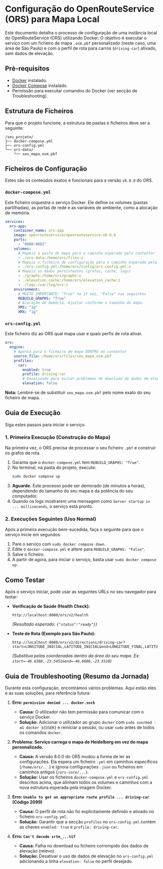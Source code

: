 # Configuração do OpenRouteService (ORS) para Mapa Local

Este documento detalha o processo de configuração de uma instância local do OpenRouteService (ORS) utilizando Docker. O objetivo é executar o serviço com um ficheiro de mapa `.osm.pbf` personalizado (neste caso, uma área de São Paulo) e com o perfil de rota para carros (`driving-car`) ativado, sem dados de elevação.

## Pré-requisitos

-   [Docker](https://docs.docker.com/get-docker/) instalado.
-   [Docker Compose](https://docs.docker.com/compose/install/) instalado.
-   Permissão para executar comandos do Docker (ver secção de Troubleshooting).

## Estrutura de Ficheiros

Para que o projeto funcione, a estrutura de pastas e ficheiros deve ser a seguinte:

```
/seu_projeto/
├── docker-compose.yml
├── ors-config.yml
└── ors-data/
    └── seu_mapa.osm.pbf
```

## Ficheiros de Configuração

Estes são os conteúdos exatos e funcionais para a versão `v8.0.0` do ORS.

### `docker-compose.yml`

Este ficheiro orquestra o serviço Docker. Ele define os volumes (pastas partilhadas), as portas de rede e as variáveis de ambiente, como a alocação de memória.

```yaml
services:
  ors-app:
    container_name: ors-app
    image: openrouteservice/openrouteservice:v8.0.0
    ports:
      - "8080:8082"
    volumes:
      # Mapeia a pasta do mapa para o caminho esperado pelo contentor
      - ./ors-data:/home/ors/files:z
      # Mapeia o ficheiro de configuração para o caminho esperado pelo contentor
      - ./ors-config.yml:/home/ors/config/ors-config.yml:z
      # Mapeia os dados persistentes (grafos, cache, logs)
      - ./graphs:/home/ors/graphs:z
      - ./elevation_cache:/home/ors/elevation_cache:z
      - ./logs:/var/log/ors:z
    environment:
      # MUITO IMPORTANTE: "True" na 1ª vez, "False" nas seguintes
      REBUILD_GRAPHS: "True"
      # Alocação de memória. Ajustar conforme o tamanho do mapa.
      XMS: "1g" 
      XMX: "1g"
```

### `ors-config.yml`

Este ficheiro diz ao ORS qual mapa usar e quais perfis de rota ativar.

```yaml
ors:
  engine:
    # Aponta para o ficheiro de mapa DENTRO do contentor
    source_file: /home/ors/files/seu_mapa.osm.pbf
    profiles:
      car:
        enabled: true
        profile: driving-car
        # Desativado para evitar problemas de download de dados de elevação
        elevation: false
```
**Nota:** Lembre-se de substituir `seu_mapa.osm.pbf` pelo nome exato do seu ficheiro de mapa.

## Guia de Execução

Siga estes passos para iniciar o serviço.

### 1. Primeira Execução (Construção do Mapa)

Na primeira vez, o ORS precisa de processar o seu ficheiro `.pbf` e construir os grafos de rota.

1.  Garanta que o `docker-compose.yml` tem `REBUILD_GRAPHS: "True"`.
2.  No terminal, na pasta do projeto, execute:
    ```bash
    sudo docker compose up
    ```
3.  **Aguarde.** Este processo pode ser demorado (de minutos a horas), dependendo do tamanho do seu mapa e da potência do seu computador.
4.  Quando os logs mostrarem uma mensagem como `Server startup in ... milliseconds`, o serviço está pronto.

### 2. Execuções Seguintes (Uso Normal)

Após a primeira execução bem-sucedida, faça o seguinte para que o serviço inicie em segundos:

1.  Pare o serviço com `sudo docker compose down`.
2.  Edite o `docker-compose.yml` e altere para `REBUILD_GRAPHS: "False"`.
3.  Salve o ficheiro.
4.  A partir de agora, para iniciar o serviço, basta usar `sudo docker compose up`.

## Como Testar

Após o serviço iniciar, pode usar as seguintes URLs no seu navegador para testar:

* **Verificação de Saúde (Health Check):**
    ```
    http://localhost:8080/ors/v2/health
    ```
    *(Resultado esperado: `{"status":"ready"}`)*

* **Teste de Rota (Exemplo para São Paulo):**
    ```
    http://localhost:8080/ors/v2/directions/driving-car?start=LONGITUDE_INICIAL,LATITUDE_INICIAL&end=LONGITUDE_FINAL,LATITUDE_FINAL
    ```
    *(Substitua pelas coordenadas dentro da área do seu mapa. Ex: `start=-46.6388,-23.5451&end=-46.6680,-23.5510`)*

## Guia de Troubleshooting (Resumo da Jornada)

Durante esta configuração, encontrámos vários problemas. Aqui estão eles e as suas soluções, para referência futura:

1.  **Erro: `permission denied ... docker.sock`**
    * **Causa:** O utilizador não tem permissão para comunicar com o serviço Docker.
    * **Solução:** Adicionar o utilizador ao grupo `docker` com `sudo usermod -aG docker ${USER}` e reiniciar a sessão, ou usar `sudo` antes de todos os comandos `docker`.

2.  **Problema: Serviço carrega o mapa de Heidelberg em vez do mapa personalizado.**
    * **Causa:** A versão 8.0.0 do ORS mudou a forma de ler as configurações. Ela espera um ficheiro `.yml` em caminhos específicos (`/home/ors/...`) e ignora configurações `.json` ou ficheiros em caminhos antigos (`/ors-core/...`).
    * **Solução:** Usar os ficheiros `docker-compose.yml` e `ors-config.yml` descritos acima, que alinham todos os volumes e caminhos com a nova estrutura esperada pela imagem Docker.

3.  **Erro: `Unable to get an appropriate route profile ... driving-car` (Código 2099)**
    * **Causa:** O perfil de rota não foi explicitamente definido e ativado no ficheiro `ors-config.yml`.
    * **Solução:** Garantir que a secção `profiles` no `ors-config.yml` contém as chaves `enabled: true` e `profile: driving-car`.

4.  **Erro: `Can't decode srtm_...tif`**
    * **Causa:** Falha no download ou ficheiro corrompido dos dados de elevação (relevo).
    * **Solução:** Desativar o uso de dados de elevação no `ors-config.yml` adicionando a linha `elevation: false` no perfil desejado.
